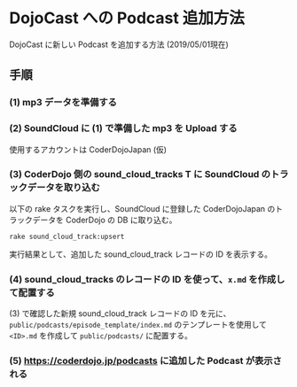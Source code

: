 # DojoCast への Podcast 追加方法

DojoCast に新しい Podcast を追加する方法 (2019/05/01現在)

## 手順

### (1) mp3 データを準備する

### (2) SoundCloud に (1) で準備した mp3 を Upload する

使用するアカウントは CoderDojoJapan (仮)

### (3) CoderDojo 側の sound_cloud_tracks T に SoundCloud のトラックデータを取り込む

以下の rake タスクを実行し、SoundCloud に登録した CoderDojoJapan のトラックデータを CoderDojo の DB に取り込む。

```
rake sound_cloud_track:upsert
```

実行結果として、追加した sound_cloud_track レコードの ID を表示する。

### (4) sound_cloud_tracks のレコードの ID を使って、`x.md` を作成して配置する

(3) で確認した新規 sound_cloud_track レコードの ID を元に、
`public/podcasts/episode_template/index.md` のテンプレートを使用して `<ID>.md` を作成して
`public/podcasts/` に配置する。

### (5) https://coderdojo.jp/podcasts に追加した Podcast が表示される
